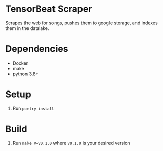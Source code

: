 # TensorBeat Scraper

Scrapes the web for songs, pushes them to google storage, and indexes them in the datalake.

# Dependencies
- Docker
- make
- python 3.8+

# Setup

1. Run ```poetry install```

# Build

1. Run ```make V=v0.1.0``` where ```v0.1.0``` is your desired version